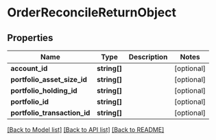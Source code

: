 # OrderReconcileReturnObject

## Properties
Name | Type | Description | Notes
------------ | ------------- | ------------- | -------------
**account_id** | **string[]** |  | [optional] 
**portfolio_asset_size_id** | **string[]** |  | [optional] 
**portfolio_holding_id** | **string[]** |  | [optional] 
**portfolio_id** | **string[]** |  | [optional] 
**portfolio_transaction_id** | **string[]** |  | [optional] 

[[Back to Model list]](../README.md#documentation-for-models) [[Back to API list]](../README.md#documentation-for-api-endpoints) [[Back to README]](../README.md)


